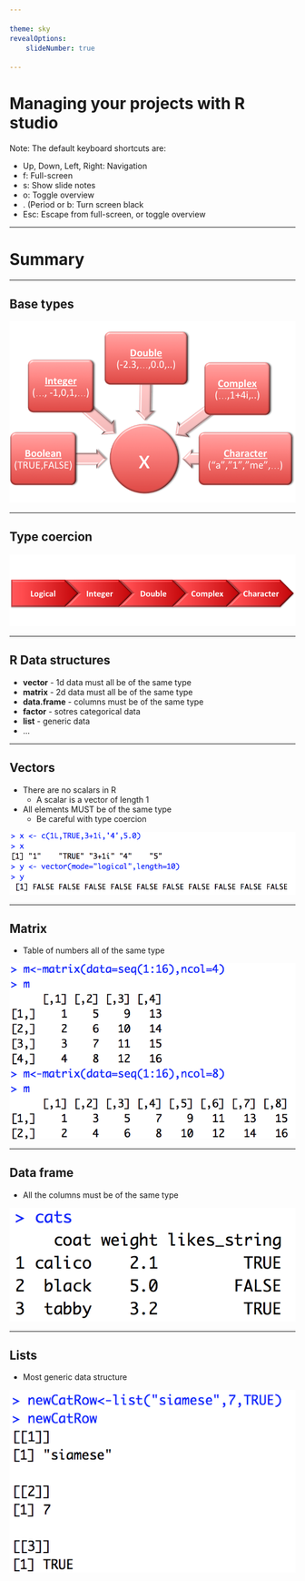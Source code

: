 ```yaml
---

theme: sky
revealOptions:
    slideNumber: true

---
```


# Managing your projects with R studio

Note: The default keyboard shortcuts are:

* Up, Down, Left, Right: Navigation
* f: Full-screen
* s: Show slide notes
* o: Toggle overview
* . (Period or b: Turn screen black
* Esc: Escape from full-screen, or toggle overview

---

# Summary

---

## Base types 

<img src="imgs/types.png" alt="R atomic types" style="background:none; border:none; box-shadow:none;">

---

## Type coercion

<img src="imgs/coercion.png" alt="R type coercion" style="background:none; border:none; box-shadow:none;">

---

## R Data structures

* **vector** - 1d data must all be of the same type
* **matrix** - 2d data must all be of the same type
* **data.frame** - columns must be of the same type
* **factor** - sotres categorical data
* **list** - generic data
* ...

---

## Vectors

* There are no scalars in R
   * A scalar is a vector of length 1
* All elements MUST be of the same type
   * Be careful with type coercion

<img src="imgs/vector.png" alt="R vector" style="background:none; border:none; box-shadow:none;">

---

## Matrix

* Table of numbers all of the same type

<img src="imgs/matrix.png" alt="R matrix" style="background:none; border:none; box-shadow:none;">

---

## Data frame

* All the columns must be of the same type

<img src="imgs/df.png" alt="R data frame" style="background:none; border:none; box-shadow:none;">

---

## Lists

* Most generic data structure

<img src="imgs/list.png" alt="R list" style="background:none; border:none; box-shadow:none;">
